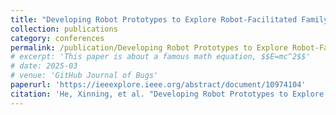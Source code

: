 ```yaml
---
title: "Developing Robot Prototypes to Explore Robot-Facilitated Family Routines"
collection: publications
category: conferences
permalink: /publication/Developing Robot Prototypes to Explore Robot-Facilitated Family Routines
# excerpt: 'This paper is about a famous math equation, $$E=mc^2$$'
# date: 2025-03
# venue: 'GitHub Journal of Bugs'
paperurl: 'https://ieeexplore.ieee.org/abstract/document/10974104'
citation: 'He, Xinning, et al. "Developing Robot Prototypes to Explore Robot-Facilitated Family Routines." 2025 20th ACM/IEEE International Conference on Human-Robot Interaction (HRI). IEEE, 2025.'
---
```


